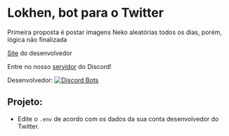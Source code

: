 # Lokhen, bot para o Twitter
Primeira proposta é postar imagens Neko aleatórias todos os dias, porém, lógica não finalizada

[Site](https://luarrekcah.glitch.me/) do desenvolvedor

Entre no nosso [servidor](https://discord.gg/XKHcPa4fde) do Discord!

Desenvolvedor: [![Discord Bots](https://top.gg/api/widget/owner/743841329334845530.svg?noavatar=true)](https://top.gg/bot/743841329334845530)


## Projeto:

- Edite o `.env` de acordo com os dados da sua conta desenvolvedor do Twitter.

